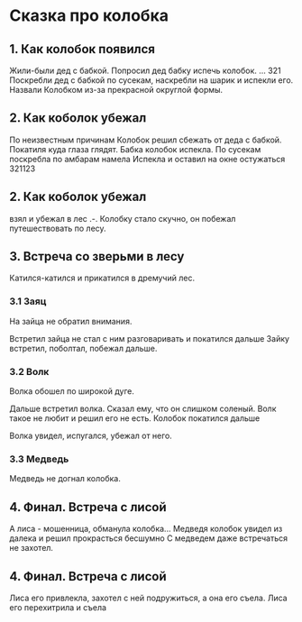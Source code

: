# Сказка про колобка

## 1. Как колобок появился
Жили-были дед с бабкой. 
Попросил дед бабку испечь колобок.
...
321
Поскребли дед с бабкой по сусекам, наскребли на шарик и испекли его.
Назвали Колобком из-за прекрасной округлой формы.

## 2. Как коболок убежал
По неизвестным причинам Колобок решил сбежать от деда с бабкой. 
Покатиля куда глаза глядят.
Бабка колобок испекла.
По сусекам поскребла по амбарам намела
Испекла и оставил на окне остужаться 
321123

## 2. Как коболок убежал
взял и убежал в лес  .-.
Колобку стало скучно, он побежал путешествовать по лесу.

## 3. Встреча со зверьми в лесу
Катился-катился и прикатился в дремучий лес.

### 3.1 Заяц 
На зайца не обратил внимания.

Встретил зайца не стал с ним разговаривать и покатился дальше
Зайку встретил, поболтал, побежал дальше.

### 3.2 Волк
Волка обошел по широкой дуге.

Дальше встретил волка. Сказал ему, что он слишком соленый. Волк такое не любит и решил его не есть. Колобок покатился дальше

Волка увидел, испугался, убежал от него.

### 3.3 Медведь
 Медведь не догнал колобка.

## 4. Финал. Встреча с лисой
А лиса - мошенница, обманула колобка...
Медведя колобок увидел из далека и решил прокрасться бесшумно
С медведем даже встречаться не захотел. 
 
## 4. Финал. Встреча с лисой
Лиса его привлекла, захотел с ней подружиться, а она его съела. 
Лиса его перехитрила и съела
